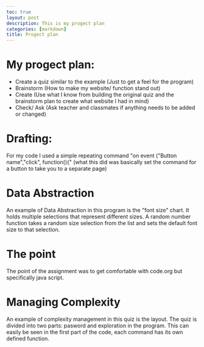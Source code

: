 ```yaml
---
toc: true
layout: post
description: This is my progect plan
categories: [markdown]
title: Progect plan
---
```


# My progect plan:
 
-  Create a quiz similar to the example
(Just to get a feel for the program)
-  Brainstorm
(How to make my website/ function stand out)
-  Create
(Use what I know from building the original quiz and the brainstorm plan to create what website I had in mind)
-  Check/ Ask
(Ask teacher and classmates if anything needs to be added or changed)
 
# Drafting:
 
For my code I used a simple repeating command "on event ("Button name","click", function(){"
    (what this did was basically set the command for a button to take you to a separate page)
 
# Data Abstraction
 
An example of Data Abstraction in this program is the "font size" chart. It holds multiple selections that represent different sizes. A random number function takes a random size selection from the list and sets the default font size to that selection.
 
# The point
 
 The point of the assignment was to get comfortable with code.org but specifically java script.
 
# Managing Complexity
 
 An example of complexity management in this quiz is the layout. The quiz is divided into two parts: pasword and exploration in the program. This can easily be seen in the first part of the code, each command has its own defined function.
